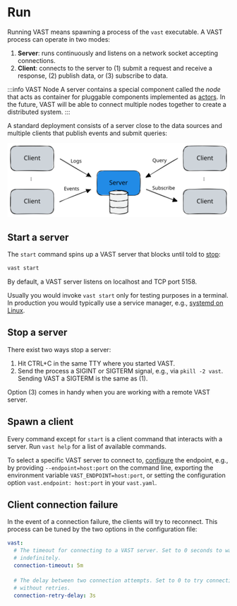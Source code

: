 # Run

Running VAST means spawning a process of the `vast` executable. A VAST process
can operate in two modes:

1. **Server**: runs continuously and listens on a network socket accepting
   connections.
2. **Client**: connects to the server to (1) submit a request and receive a
   response, (2) publish data, or (3) subscribe to data.

:::info VAST Node
A server contains a special component called the *node* that acts as container
for pluggable components implemented as
[actors](../../develop/architecture/actor-model.md). In the future, VAST will be
able to connect multiple nodes together to create a distributed system.
:::

A standard deployment consists of a server close to the data sources and
multiple clients that publish events and submit queries:

![Client & Server](client-server.excalidraw.svg)

## Start a server

The `start` command spins up a VAST server that blocks until told to
[stop](#stop-a-server):

```bash
vast start
```

By default, a VAST server listens on localhost and TCP port 5158.

Usually you would invoke `vast start` only for testing purposes in a terminal.
In production you would typically use a service manager, e.g., [systemd on
Linux](../../setup/install/linux.md#systemd).

## Stop a server

There exist two ways stop a server:

1. Hit CTRL+C in the same TTY where you started VAST.
2. Send the process a SIGINT or SIGTERM signal, e.g., via `pkill -2 vast`.
   Sending VAST a SIGTERM is the same as (1).

Option (3) comes in handy when you are working with a remote VAST server.

## Spawn a client

Every command except for `start` is a client command that interacts with a
server. Run `vast help` for a list of available commands.

To select a specific VAST server to connect to,
[configure](../../setup/configure.md) the endpoint, e.g., by providing
`--endpoint=host:port` on the command line, exporting the environment variable
`VAST_ENDPOINT=host:port`, or setting the configuration option
`vast.endpoint: host:port` in your `vast.yaml`.

## Client connection failure

In the event of a connection failure, the clients will try to reconnect.
This process can be tuned by the two options in the configuration file:

```yaml
vast:
  # The timeout for connecting to a VAST server. Set to 0 seconds to wait
  # indefinitely.
  connection-timeout: 5m

  # The delay between two connection attempts. Set to 0 to try connecting
  # without retries.
  connection-retry-delay: 3s
```
